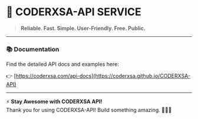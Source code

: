 # 🚀 CODERXSA-API SERVICE

> **Reliable. Fast. Simple. User-Friendly. Free. Public.**

---

### 📚 Documentation

Find the detailed API docs and examples here:

👉 [https://coderxsa.com/api-docs](https://coderxsa.github.io/CODERXSA-API)

---


⚡ **Stay Awesome with CODERXSA API!**  
Thank you for using CODERXSA-API! Build something amazing. 🚀🚀🚀
